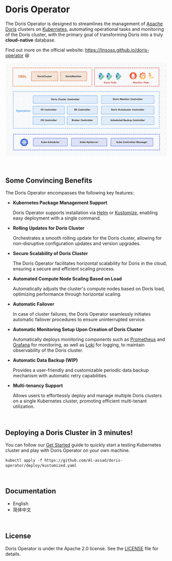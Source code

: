 # Doris Operator
The Doris Operator is designed to streamlines the management of [Apache Doris](https://github.com/apache/doris) clusters on [Kubernetes](https://kubernetes.io/), automating operational tasks and monitoring of the Doris cluster, with the primary goal of transforming Doris into a truly **cloud-native** database.

Find out more on the official website: https://linsoss.github.io/doris-operator 😆

![image-20231012171944138](static/operator-architecture.png)

<br/>

## Some Convincing Benefits

The Doris Operator encompasses the following key features:

- **Kubernetes Package Management Support**

  Doris Operator supports installation via [Helm](https://helm.sh/) or [Kustomize](https://kustomize.io/), enabling easy deployment with a single command.

- **Rolling Updates for Doris Cluster**

  Orchestrates a smooth rolling update for the Doris cluster, allowing for non-disruptive configuration updates and version upgrades.

- **Secure Scalability of Doris Cluster**

  The Doris Operator facilitates horizontal scalability for Doris in the cloud, ensuring a secure and efficient scaling process.

- **Automated Compute Node Scaling Based on Load**

  Automatically adjusts the cluster's compute nodes based on Doris load, optimizing performance through horizontal scaling.

- **Automatic Failover**

  In case of cluster failures, the Doris Operator seamlessly initiates automatic failover procedures to ensure uninterrupted service.

- **Automatic Monitoring Setup Upon Creation of Doris Cluster**

  Automatically deploys monitoring components such as [Prometheus](https://prometheus.io/) and [Grafana](https://grafana.com/) for monitoring, as well as [Loki](https://grafana.com/oss/loki/) for logging, to maintain observability of the Doris cluster.

- **Automatic Data Backup (WIP)**

  Provides a user-friendly and customizable periodic data backup mechanism with automatic retry capabilities.

- **Multi-tenancy Support**

  Allows users to effortlessly deploy and manage multiple Doris clusters on a single Kubernetes cluster, promoting efficient multi-tenant utilization.

<br/>

## Deploying a Doris Cluster in 3 minutes!

You can follow our [Get Started]() guide to quickly start a testing Kubernetes cluster and play with Doris Operator on your own machine.

```shell
kubectl apply -f https://github.com/Al-assad/doris-operator/deploy/kustomized.yaml
```



<br/>

## Documentation

- English
- 简体中文

<br/>

## License

Doris Operator is under the Apache 2.0 license. See the [LICENSE](LICENSE) file for details.

